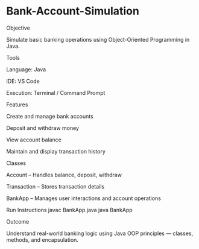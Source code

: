 # Bank-Account-Simulation
Objective

Simulate basic banking operations using Object-Oriented Programming in Java.

 Tools

Language: Java

IDE: VS Code

Execution: Terminal / Command Prompt

 Features

Create and manage bank accounts

Deposit and withdraw money

View account balance

Maintain and display transaction history

 Classes

Account – Handles balance, deposit, withdraw

Transaction – Stores transaction details

BankApp – Manages user interactions and account operations

 Run Instructions
javac BankApp.java
java BankApp

 Outcome

Understand real-world banking logic using Java OOP principles — classes, methods, and encapsulation.

